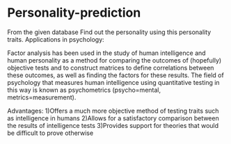 # Personality-prediction
From the given database Find out the personality using this personality traits. 
Applications in psychology:

Factor analysis has been used in the study of human intelligence and human personality as a method for comparing the outcomes of (hopefully) objective tests and to construct matrices to define correlations between these outcomes, as well as finding the factors for these results. The field of psychology that measures human intelligence using quantitative testing in this way is known as psychometrics (psycho=mental, metrics=measurement). 

Advantages:
1)Offers a much more objective method of testing traits such as intelligence in humans 
2)Allows for a satisfactory comparison between the results of intelligence tests 
3)Provides support for theories that would be difficult to prove otherwise
